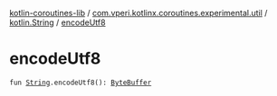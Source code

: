 [kotlin-coroutines-lib](../../index.md) / [com.vperi.kotlinx.coroutines.experimental.util](../index.md) / [kotlin.String](index.md) / [encodeUtf8](./encode-utf8.md)

# encodeUtf8

`fun `[`String`](https://kotlinlang.org/api/latest/jvm/stdlib/kotlin/-string/index.html)`.encodeUtf8(): `[`ByteBuffer`](http://docs.oracle.com/javase/6/docs/api/java/nio/ByteBuffer.html)